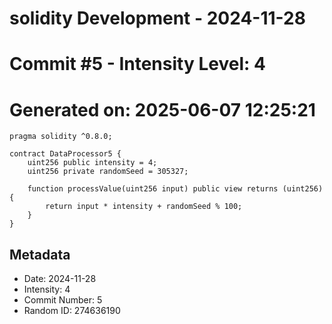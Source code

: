 ﻿# solidity Development - 2024-11-28
# Commit #5 - Intensity Level: 4
# Generated on: 2025-06-07 12:25:21
```solidity
pragma solidity ^0.8.0;

contract DataProcessor5 {
    uint256 public intensity = 4;
    uint256 private randomSeed = 305327;

    function processValue(uint256 input) public view returns (uint256) {
        return input * intensity + randomSeed % 100;
    }
}
```
## Metadata
- Date: 2024-11-28
- Intensity: 4
- Commit Number: 5
- Random ID: 274636190
